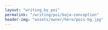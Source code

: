 ```yaml
---
layout: "writing_by_poi"
permalink: "/writing/poi/baja-conception"
header-img: "assets/owner/hero/pois-bg.jpg"
---
```


